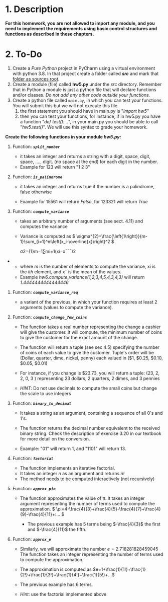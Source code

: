 # 1. Description
**For this homework, you are not allowed to import any module, and you need to implement the requirements using basic control structures and functions as described in these chapters.**

# 2. To-Do

1. Create a *Pure Python* project in PyCharm using a virtual environment with python 3.8. In that project create a folder called  ***src*** and mark that [folder as sources root](https://www.jetbrains.com/help/pycharm/configuring-folders-within-a-content-root.html#project_tool_window).
2. Create a module (file) called **hw5.py** under the *src* directory. Remember that in Python a module is just a python file that will declare functions and/or classes. *Do not add any other code outside your functions.*
3. Create a python file called `main.py`, in which you can test your functions. You will submit this but we will not execute this file. 
   1. the first statement you should have in main.py is "*import hw5"*
   2. then you can test your functions, for instance, if in hw5.py you have a function "*def test():...*", in your main.py you should be able to call "*hw5.test()*". We will use this syntax to grade your homework. 

**Create the following functions in your module *hw5.py:***

1. Function: ***`split_number`***

   - it takes an integer and returns a string with a digit, space, digit, space, ...., digit. (no space at the end) for each digit in the number.
   - Example for 123 will return "1 2 3"

2. Function: ***`is_palindrome`***

   - it takes an integer and returns true if the number is a palindrome, false otherwise

   - Example for 15561 will return *False*, for 123321 will return *True*

3. Function: ***`compute_variance`***

   - takes an arbitrary number of arguments (see sect. 4.11) and computes the variance

   - Variance is computed as
      $
       \sigma^{2}=\frac{\left\{1\right\}}{m-1}\sum_{i=1}^m\left(x_i-\overline{x}\right)^2 
      $
      
       σ2={1}m−1∑mi=1(xi−x¯¯¯)2

- 
  - where *m* is the number of elements to compute the variance, xi is the *ith* element, and  x¯ is the mean of the values.
  - Example *hw6.compute_variance(1,2,3,4,5,4,3,4,3)* will return *1.4444444444444446*

1. Function: ***`compute_variance_req`***
   - a variant of the previous, in which your function requires at least 2 arguments (values to compute the variance). 

2. Function: ***`compute_change_few_coins`***

   - The function takes a real number representing the change a cashier will give the customer. It will compute, the minimum number of coins to give the customer for the exact amount of the change. 

   - The function will return a tuple (see sec 4.5) specifying the number of coins of each value to give the customer. Tuple's order will be (Dollar, quarter, dime, nickel, penny) each valued in ($1, $0.25, $0.10, $0.05, $0.01)

   - For instance, if you change is $23.73, you will return a tuple: (23, 2, 2, 0, 3 ) representing 23 dollars, 2 quarters, 2 dimes, and 3 pennies

   - *HINT*: Do not use decimals to compute the small coins but change the scale to use integers

3. Function: ***`binary_to_decimal`***

   - It takes a string as an argument, containing a sequence of all 0's and 1's.

   - The function returns the decimal number equivalent to the received binary string. Check the description of exercise 3.20 in our textbook for more detail on the conversion.

   - Example: "01" will return 1, and "1101" will return 13.

4. Function:  ***`factorial`***

   - The function implements an iterative factorial.
   - It takes an integer *n* as an argument and returns *n!*
   - The method needs to be computed interactively (not recursively)

5. Function: ***`approx_pie`***

   - The function approximates the value of π. It takes an integer argument representing the number of terms used to compute the approximation. 
     $
     \pi=4-\frac{4}{3}+\frac{4}{5}-\frac{4}{7}+\frac{4}{9}-\frac{4}{11}+\:...
     $

     - The previous example has 5 terms being $-\frac{4}{3}$ the first and $-\frac{4}{11}$ the fifth.

6. Function: ***`approx_e`***
   - Similarly, we will approximate the number $e =2.718281828459045$ The function takes an integer representing the number of terms used to compute the approximation.
   - The approximation is computed as $e=1+\frac{1}{1!}+\frac{1}{2!}+\frac{1}{3!}+\frac{1}{4!}+\frac{1}{5!}+...$
   
   - The previous example has 6 terms.
   
   - *Hint*: use the factorial implemented above
